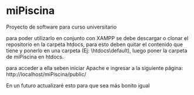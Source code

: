 # miPiscina
 Proyecto de software para curso universitario

para poder utilizarlo en conjunto con XAMPP se debe descargar o clonar el repositorio en la carpeta htdocs, para esto deben quitar el contenido que tiene y ponerlo en una carpeta (Ej: \htdocs\default), luego poner la carpeta de miPiscina en htdocs.

para acceder a ella seben iniciar Apache e ingresar a la siguiente página: http://localhost/miPiscina/public/

En un futuro actualizaré esto para que sea más bonito igual
